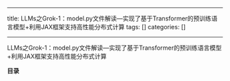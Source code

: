 
--- 
title:  LLMs之Grok-1：model.py文件解读—实现了基于Transformer的预训练语言模型+利用JAX框架支持高性能分布式计算 
tags: []
categories: [] 

---
LLMs之Grok-1：model.py文件解读—实现了基于Transformer的预训练语言模型+利用JAX框架支持高性能分布式计算







**目录**




